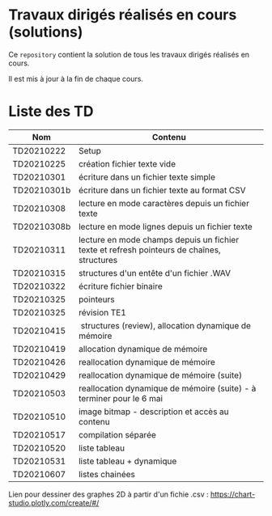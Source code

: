 # Travaux dirigés réalisés en cours (solutions)

Ce `repository` contient la solution de tous les travaux dirigés réalisés en cours.

Il est mis à jour à la fin de chaque cours.

# Liste des TD

| Nom | Contenu |
|---|---|
| TD20210222 | Setup |
| TD20210225 | création fichier texte vide |
| TD20210301 | écriture dans un fichier texte simple |
| TD20210301b | écriture dans un fichier texte au format CSV |
| TD20210308	| lecture en mode caractères depuis un fichier texte |
| TD20210308b	| lecture en mode lignes depuis un fichier texte |
| TD20210311 | lecture en mode champs depuis un fichier texte et refresh pointeurs de chaînes, structures |
| TD20210315 | structures d'un entête d'un fichier .WAV|
| TD20210322 | écriture fichier binaire|
| TD20210325 | pointeurs |
| TD20210325 | révision TE1|
| TD20210415 | structures (review), allocation dynamique de mémoire |
| TD20210419 | allocation dynamique de mémoire |
| TD20210426 | reallocation dynamique de mémoire |
| TD20210429 | reallocation dynamique de mémoire (suite) |
| TD20210503 | reallocation dynamique de mémoire (suite) - à terminer pour le 6 mai |
| TD20210510 | image bitmap - description et accès au contenu |
| TD20210517 | compilation séparée |
| TD20210520 | liste tableau |
| TD20210531 | liste tableau + dynamique |
| TD20210607 | listes chainées |

Lien pour dessiner des graphes 2D à partir d'un fichie .csv : https://chart-studio.plotly.com/create/#/

